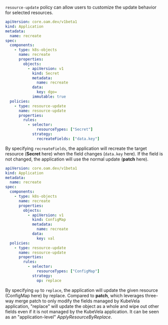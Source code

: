 `resource-update` policy can allow users to customize the update behavior for selected resources.


```yaml
apiVersion: core.oam.dev/v1beta1
kind: Application
metadata:
  name: recreate
spec:
  components:
    - type: k8s-objects
      name: recreate
      properties:
        objects:
          - apiVersion: v1
            kind: Secret
            metadata:
              name: recreate
            data:
              key: dgo=
            immutable: true
  policies:
    - type: resource-update
      name: resource-update
      properties:
        rules:
          - selector:
              resourceTypes: ["Secret"]
            strategy:
              recreateFields: ["data.key"]
```
By specifying `recreateFields`, the application will recreate the target resource (**Secret** here) when the field changes (`data.key` here). If the field is not changed, the application will use the normal update (**patch** here).

```yaml
apiVersion: core.oam.dev/v1beta1
kind: Application
metadata:
  name: recreate
spec:
  components:
    - type: k8s-objects
      name: recreate
      properties:
        objects:
          - apiVersion: v1
            kind: ConfigMap
            metadata:
              name: recreate
            data:
              key: val
  policies:
    - type: resource-update
      name: resource-update
      properties:
        rules:
          - selector:
              resourceTypes: ["ConfigMap"]
            strategy:
              op: replace
```
By specifying `op` to `replace`, the application will update the given resource (ConfigMap here) by replace. Compared to **patch**, which leverages three-way merge patch to only modify the fields managed by KubeVela application, "replace" will update the object as a whole and wipe out other fields even if it is not managed by the KubeVela application. It can be seen as an "application-level" *ApplyResourceByReplace*.